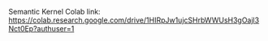 Semantic Kernel
Colab link: https://colab.research.google.com/drive/1HIRpJw1ujcSHrbWWUsH3gOajl3Nct0Ep?authuser=1
